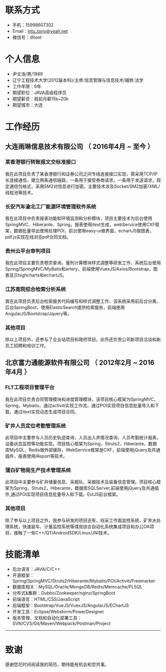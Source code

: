 # 联系方式
- 手机：15998607302
- Email：lntu_tony@yeah.net 
- 微信号：dltont

# 个人信息
 - 尹文浩/男/1989
 - 辽宁工程技术大学(2012届本科)/主修:信息管理与信息技术/辅修:法学
 - 工作年限：6年
 - 期望职位：JAVA高级程序员
 - 期望薪资：税前月薪15k~20k
 - 期望城市：大连
 
# 工作经历
## 大连雨琳信息技术有限公司 （ 2016年4月 ~ 至今 ）

### 某香港银行转账报文交标准接口
我在此项目负责了某香港银行和证券公司之间专线连接接口实现，需采用TCP/IP长连接通信，建立两条通信链路，一条用于接受券商请求，一条用于发送请求，规定通信包格式，采用SM2对信息进行加密。主要技术涉及Socket/SM2加密/XML/线程池等技术。

### 长安汽车渝北工厂能源环境管理软件系统
我在此项目中负责报表功能和环境监测和分析模块，项目主要技术为后台使用SpringMVC、Hiberante、Spring，报表使用itext生成，webService使用CXF框架，数据批量导出使用处理POI，前台使用easy-ui做界面，echartJS做图表，pdf.js实现在线浏览pdf合同文档。

### 贵州云平台审判项目 
我在此项目主要负责卷宗查询，量刑计算模块样式调整等研发工作，系统后台使用Spring/SpringMVC/MyBatis和artery，前端使用VuexJS/Axios/Bootstrap，图表显示highcharts和echartJS。

### 江苏高院综合检索分析系统
我在此项目负责后台检索服务代码编写和样式调整工作，该系统采用前后台分离，后台SpringBoot，使用ElasticSearch提供检索服务，前端使用AngularJS/Bootstrap/Jquery等。

### 其他项目
除以上项目外，还参与了企业站项目和政府项目。此外还负责公司新项目洽谈和新员工招聘和培训工作。


## 北京富力通能源软件有限公司 （ 2012年2月 ~ 2016年4月 ）

### FLT工程项目管理平台
我在此项目负责合同管理模块和进度管理模块，该项目核心框架为SpringMVC，Spring，Mybatis，通过activiti实现工作流，通过POI实现项目信息批量导入和下载，通过itext实现动态生成项目合同。

### 矿井人员定位考勤管理系统
此项目中主要参与人员历史轨迹查询，人员出入井情况查询，人员考勤统计报表，设备状态监控等功能实现。项目核心框架为Spring，Struts2，Hiberante，数据库MySQL，Redis做外部缓存，WebService框架是CXF，前端使用jQuery及共通插件，报表使用iReport等技术。

### 蒲白矿物局生产技术管理系统
此项目中主要参与矿井储量信息、采掘队、采掘技术及装备信息管理。项目核心框架为Spring，Struts2，Hiberante，数据库SQLServer,前端使用jQuery及共通插件,通过POI实现项目信息批量导入和下载，ExtJS前台框架。
 
### 其他项目
除了参与以上项目之外，我参与研发的项目还有，综采工作面监控系统，矿井水处理系统，快速装车、计量监控系统等煤炭综合自动化系统集成项目和办公OA项目，接触了一些C++/QT/AndroidSDK/Linux/JNI技术。
                
# 技能清单
- 后台语言：JAVA/C/C++
- 开源框架：Spring/SpringMVC/Struts2/Hiberante/Mybatis/POI/Activiti/Freemarker
- 数据库相关：MySQL/Oracle/MongoDB/Redis/Memcache/PLSQL
- 分布式&集群：Dubbo/Zookeeper/nginx/SpringBoot
- 前端语言：HTML/CSS/JavaScript
- 前端框架：Bootstrap/VueJS/VuexJS/AngularJS/EChartJS
- 开发工具：Eclipse/Webstorm/PowerDesigner
- 版本管理、文档和自动化部署工具：SVN/CVS/Git/Maven/Webpack/Postman/Project

---      
# 致谢
感谢您花时间阅读我的简历，期待能有机会和您共事。
      
